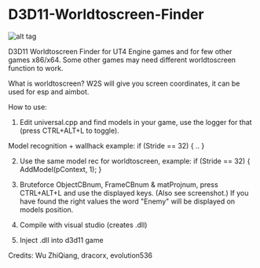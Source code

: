 # D3D11-Worldtoscreen-Finder

![alt tag](https://github.com/DrNseven/D3D11-Worldtoscreen-Finder/blob/master/w2sloggergithub.jpg)

D3D11 Worldtoscreen Finder for UT4 Engine games and for few other games x86/x64. Some other games may need different worldtoscreen function to work.

What is worldtoscreen?
W2S will give you screen coordinates, it can be used for esp and aimbot.

How to use:
1. Edit universal.cpp and find models in your game, use the logger for that (press CTRL+ALT+L to toggle).

Model recognition + wallhack example:
if (Stride == 32)
{
	..
}

2. Use the same model rec for worldtoscreen, example:
if (Stride == 32)
{
	AddModel(pContext, 1);
}

3. Bruteforce ObjectCBnum, FrameCBnum & matProjnum, press CTRL+ALT+L and use the displayed keys. (Also see screenshot.)
If you have found the right values the word "Enemy" will be displayed on models position.

4. Compile with visual studio (creates .dll)

5. Inject .dll into d3d11 game



Credits: Wu ZhiQiang, dracorx, evolution536

